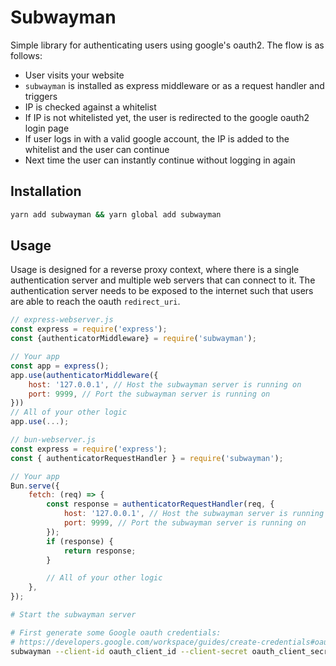 # Subwayman

Simple library for authenticating users using google's oauth2. The flow is as follows:

-   User visits your website
-   `subwayman` is installed as express middleware or as a request handler and triggers
-   IP is checked against a whitelist
-   If IP is not whitelisted yet, the user is redirected to the google oauth2 login page
-   If user logs in with a valid google account, the IP is added to the whitelist and the user can continue
-   Next time the user can instantly continue without logging in again

## Installation

```bash
yarn add subwayman && yarn global add subwayman
```

## Usage

Usage is designed for a reverse proxy context, where there is a single authentication server and multiple web servers that can connect to it. The authentication server needs to be exposed to the internet such that users are able to reach the oauth `redirect_uri`.

```javascript
// express-webserver.js
const express = require('express');
const {authenticatorMiddleware} = require('subwayman');

// Your app
const app = express();
app.use(authenticatorMiddleware({
	host: '127.0.0.1', // Host the subwayman server is running on
	port: 9999, // Port the subwayman server is running on
}))
// All of your other logic
app.use(...);
```

```javascript
// bun-webserver.js
const express = require('express');
const { authenticatorRequestHandler } = require('subwayman');

// Your app
Bun.serve({
	fetch: (req) => {
		const response = authenticatorRequestHandler(req, {
			host: '127.0.0.1', // Host the subwayman server is running on
			port: 9999, // Port the subwayman server is running on
		});
		if (response) {
			return response;
		}

		// All of your other logic
	},
});
```

```bash
# Start the subwayman server

# First generate some Google oauth credentials:
# https://developers.google.com/workspace/guides/create-credentials#oauth-client-id
subwayman --client-id oauth_client_id --client-secret oauth_client_secret --redirect-uri http://localhost:9999/auth --allowed-emails foo@example.com --port 9999
```
